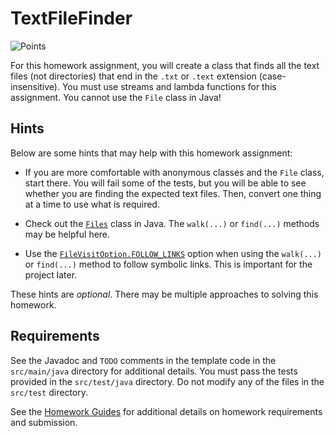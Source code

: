 TextFileFinder
=================================================

![Points](../../blob/badges/points.svg)

For this homework assignment, you will create a class that finds all the text files (not directories) that end in the `.txt` or `.text` extension (case-insensitive). You must use streams and lambda functions for this assignment. You cannot use the `File` class in Java!

## Hints ##

Below are some hints that may help with this homework assignment:

  - If you are more comfortable with anonymous classes and the `File` class, start there. You will fail some of the tests, but you will be able to see whether you are finding the expected text files. Then, convert one thing at a time to use what is required.

  - Check out the [`Files`](https://docs.oracle.com/en/java/javase/15/docs/api/java.base/java/nio/file/Files.html) class in Java. The `walk(...)` or `find(...)` methods may be helpful here.

  - Use the [`FileVisitOption.FOLLOW_LINKS`](https://docs.oracle.com/en/java/javase/15/docs/api/java.base/java/nio/file/FileVisitOption.html#FOLLOW_LINKS) option when using the `walk(...)` or `find(...)` method to follow symbolic links. This is important for the project later.

These hints are *optional*. There may be multiple approaches to solving this homework.

## Requirements ##

See the Javadoc and `TODO` comments in the template code in the `src/main/java` directory for additional details. You must pass the tests provided in the `src/test/java` directory. Do not modify any of the files in the `src/test` directory.

See the [Homework Guides](https://usf-cs212-spring2021.github.io/guides/homework/) for additional details on homework requirements and submission.